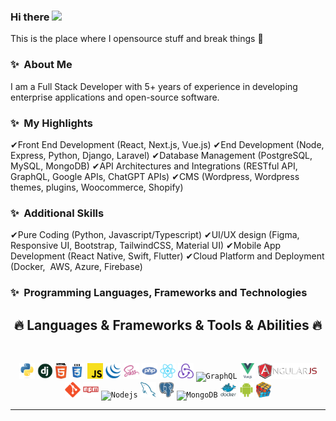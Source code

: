 ### Hi there <a href="https://www.gautamkrishnar.com/"><img src="https://media.giphy.com/media/hvRJCLFzcasrR4ia7z/giphy.gif" width="5%"></a>
This is the place where I opensource stuff and break things :rofl:

### ✨&nbsp; About Me

I am a Full Stack Developer with 5+ years of experience in developing enterprise applications and open-source software.


### ✨&nbsp; My Highlights

  ✔Front End Development (React, Next.js, Vue.js)
  ✔End Development (Node, Express, Python, Django, Laravel)
  ✔Database Management (PostgreSQL, MySQL, MongoDB)
  ✔API Architectures and Integrations (RESTful API, GraphQL, Google APIs, ChatGPT APIs)
  ✔CMS (Wordpress, Wordpress themes, plugins, Woocommerce, Shopify)

### ✨&nbsp; Additional Skills

  ✔Pure Coding (Python, Javascript/Typescript)
  ✔UI/UX design (Figma, Responsive UI, Bootstrap, TailwindCSS, Material UI)
  ✔Mobile App Development (React Native, Swift, Flutter)
  ✔Cloud Platform and Deployment (Docker,  AWS, Azure, Firebase)

### ✨&nbsp; Programming Languages, Frameworks and Technologies
<h2 align="center">🔥 Languages & Frameworks & Tools & Abilities 🔥</h2>
<br>
<p align="center">
  <code><img title="Python" height="25" src="images/python-original.svg"></code>
  <code><img title="Django" height="25" src="images/django.png"></code>
  <code><img title="HTML5" height="25" src="images/html5.svg"></code>
  <code><img title="CSS" height="25" src="images/css.svg"></code>
  <code><img title="Javascript" height="25" src="images/javascript.svg"></code>
  <code><img title="JQuery" height="25" src="images/jquery-original.svg"></code>
  <code><img title="SASS" height="25" src="images/sass.svg"></code>
  <code><img title="PHP" height="25" src="images/php.svg"></code>
  <code><img title="React" height="25" src="images/react-original.svg"></code>
  <code><img title="Redux" height="25" src="images/redux.svg"></code>
  <code><img title="GraphQL" height="25" src="https://cdn.jsdelivr.net/gh/devicons/devicon/icons/graphql/graphql-plain.svg"></code>
  <code><img title="Vue" height="25" src="https://raw.githubusercontent.com/devicons/devicon/master/icons/vuejs/vuejs-original-wordmark.svg"></code>
  <code><img title="AngularJS" height="25" src="images/angularjs.png"></code>
  <code><img title="Git" height="25" src="images/git-original.svg"></code>
  <code><img title="npm" height="25" src="images/npm.svg"></code>
  <code><img title="Nodejs" height="25" src="https://cdn.jsdelivr.net/gh/devicons/devicon/icons/nodejs/nodejs-original.svg"></code>
  <code><img title="MySQL" height="25" src="images/mysql.svg"></code>
  <code><img title="PostgreSQL" height="25" src="images/postgresql.svg"></code>
  <code><img title="MongoDB" height="25" src="https://cdn.jsdelivr.net/gh/devicons/devicon/icons/mongodb/mongodb-original.svg"></code>
  <code><img title="Docker" height="25" src="https://raw.githubusercontent.com/devicons/devicon/master/icons/docker/docker-original-wordmark.svg"></code>
  <code><img title="Android" height="25" src="images/android.svg"></code>
  <code><img title="Problem Solving" height="25" src="images/problemSolving.png"></code>
</p>
<hr>
